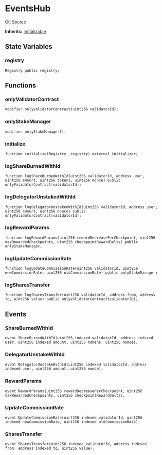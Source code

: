 # EventsHub
[Git Source](https://github.com/maticnetwork/contracts/blob/155f729fd8db0676297384375468d4d45b8aa44e/contracts/staking/EventsHub.sol)

**Inherits:**
[Initializable](/contracts/common/mixin/Initializable.sol/contract.Initializable.md)


## State Variables
### registry

```solidity
Registry public registry;
```


## Functions
### onlyValidatorContract


```solidity
modifier onlyValidatorContract(uint256 validatorId);
```

### onlyStakeManager


```solidity
modifier onlyStakeManager();
```

### initialize


```solidity
function initialize(Registry _registry) external initializer;
```

### logShareBurnedWithId


```solidity
function logShareBurnedWithId(uint256 validatorId, address user, uint256 amount, uint256 tokens, uint256 nonce) public onlyValidatorContract(validatorId);
```

### logDelegatorUnstakedWithId


```solidity
function logDelegatorUnstakedWithId(uint256 validatorId, address user, uint256 amount, uint256 nonce) public onlyValidatorContract(validatorId);
```

### logRewardParams


```solidity
function logRewardParams(uint256 rewardDecreasePerCheckpoint, uint256 maxRewardedCheckpoints, uint256 checkpointRewardDelta) public onlyStakeManager;
```

### logUpdateCommissionRate


```solidity
function logUpdateCommissionRate(uint256 validatorId, uint256 newCommissionRate, uint256 oldCommissionRate) public onlyStakeManager;
```

### logSharesTransfer


```solidity
function logSharesTransfer(uint256 validatorId, address from, address to, uint256 value) public onlyValidatorContract(validatorId);
```

## Events
### ShareBurnedWithId

```solidity
event ShareBurnedWithId(uint256 indexed validatorId, address indexed user, uint256 indexed amount, uint256 tokens, uint256 nonce);
```

### DelegatorUnstakeWithId

```solidity
event DelegatorUnstakeWithId(uint256 indexed validatorId, address indexed user, uint256 amount, uint256 nonce);
```

### RewardParams

```solidity
event RewardParams(uint256 rewardDecreasePerCheckpoint, uint256 maxRewardedCheckpoints, uint256 checkpointRewardDelta);
```

### UpdateCommissionRate

```solidity
event UpdateCommissionRate(uint256 indexed validatorId, uint256 indexed newCommissionRate, uint256 indexed oldCommissionRate);
```

### SharesTransfer

```solidity
event SharesTransfer(uint256 indexed validatorId, address indexed from, address indexed to, uint256 value);
```

